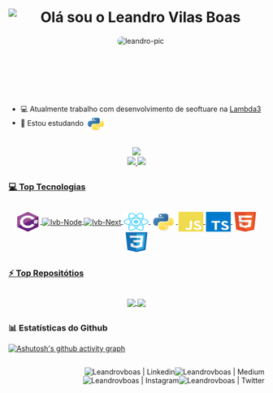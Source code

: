 

<div >
    <img align="left" src="https://media.giphy.com/media/cIn5fTcjnKhStIeAef/giphy.gif" height="210em">
    <h1 align="center">
      Olá sou o Leandro Vilas Boas
    </h1>  
</div>

<div align="center">
    <img align="center" alt="leandro-pic" height="150" style="border-radius:100px;" src="https://media.giphy.com/media/KYRWEsOlLoBrhuEEB1/giphy.gif">
</div>

</br>
</br>
</br>
</br>
</br>
</br>


- 💻 Atualmente trabalho com desenvolvimento de seoftuare na [Lambda3](https://www.lambda3.com.br/)
- 📘 Estou estudando <img align="center" alt="Rafa-Python" height="30" width="40" src="https://raw.githubusercontent.com/devicons/devicon/master/icons/python/python-original.svg">

</br>

<div align="center">
  <a href="https://github.com/leandrovboas">
  <img height="240em" src="https://github-readme-stats.vercel.app/api?username=leandrovboas&show_icons=true&theme=tokyonight&include_all_commits=true&count_private=true"/>
</div>
<div align="center">
  <a href="https://github.com/leandrovboas">
  <img height="210em" src="https://github-readme-stats.vercel.app/api/top-langs/?username=leandrovboas&layout=compact&langs_count=7&theme=tokyonight"/>
  <img height="210em" src="https://github-readme-stats.vercel.app/api/top-langs/?username=leandrovboas&theme=tokyonight"/>
</div>
  
##
  
  ### 💻 Top Tecnologias
  
  <div style="display: inline_block" align="center"><br>
  <img align="center" alt="lvb-Csharp" height="40" width="50" src="https://raw.githubusercontent.com/devicons/devicon/master/icons/csharp/csharp-original.svg">
  <img align="center" alt="lvb-Node" height="40" width="50" src="https://cdn.jsdelivr.net/gh/devicons/devicon/icons/nodejs/nodejs-plain.svg">
  <img align="center" alt="lvb-Next" height="40" width="50" src="https://www.luismedeiros.com.br/logos/next.svg">
  <img align="center" alt="lvb-React" height="40" width="50" src="https://raw.githubusercontent.com/devicons/devicon/master/icons/react/react-original.svg">
  <img align="center" alt="lvb-Python" height="40" width="50" src="https://raw.githubusercontent.com/devicons/devicon/master/icons/python/python-original.svg">
  <img align="center" alt="lvb-Js" height="40" width="50" src="https://raw.githubusercontent.com/devicons/devicon/master/icons/javascript/javascript-plain.svg">
  <img align="center" alt="lvb-Ts" height="40" width="50" src="https://raw.githubusercontent.com/devicons/devicon/master/icons/typescript/typescript-plain.svg">
  <img align="center" alt="lvb-HTML" height="40" width="50" src="https://raw.githubusercontent.com/devicons/devicon/master/icons/html5/html5-original.svg">
  <img align="center" alt="lvb-CSS" height="40" width="50" src="https://raw.githubusercontent.com/devicons/devicon/master/icons/css3/css3-original.svg">
</div>
  
##
  
  ### ⚡ Top Repositótios
  </br>

<div align="center">
<a href="https://github.com/leandrovboas/portifolio">
  <img align="center" src="https://github-readme-stats.vercel.app/api/pin/?username=leandrovboas&repo=portifolio&theme=tokyonight&show_owner=true" />
</a>
<a href="https://github.com/leandrovboas/anuraghazra.github.io">
  <img align="center" src="https://github-readme-stats.vercel.app/api/pin/?username=leandrovboas&repo=cli_github_2.0&theme=tokyonight&show_owner=true" />
</a>
</div>
  
##  
  
  
  ### 📊 Estatísticas do Github
   [![Ashutosh's github activity graph](https://activity-graph.herokuapp.com/graph?username=Ashutosh00710&theme=rogue)](https://github.com/ashutosh00710/github-readme-activity-graph)

  
##

<a href="https://medium.com/@leandrovboas">
  <img align="right" alt="Leandrovboas | Medium" src="https://img.shields.io/badge/Medium-12100E?style=for-the-badge&logo=medium&logoColor=white" />
</a>
<a href="https://br.linkedin.com/in/leandro-vilas-boas-55403b2b">
  <img align="right" alt="Leandrovboas | Linkedin" src="https://img.shields.io/badge/LinkedIn-0077B5?style=for-the-badge&logo=linkedin&logoColor=white" />
</a>
<a href="https://twitter.com/leandrovboas">
  <img align="right" alt="Leandrovboas | Twitter" src="https://img.shields.io/badge/Twitter-1DA1F2?style=for-the-badge&logo=twitter&logoColor=white" />
</a>
<a href="https://www.instagram.com/leandrovboas/">
  <img align="right" alt="Leandrovboas | Instagram" src="https://img.shields.io/badge/Instagram-E4405F?style=for-the-badge&logo=instagram&logoColor=white" />
</a>
  
 
  
